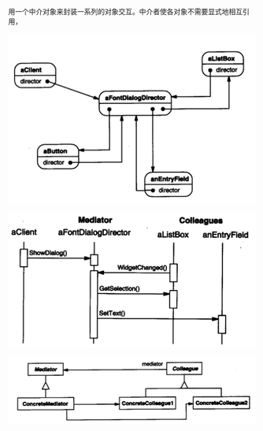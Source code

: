 用一个中介对象来封装一系列的对象交互。中介者使各对象不需要显式地相互引用，

![image-20200228195456107](image-20200228195456107.png)

![image-20200228195534336](image-20200228195534336.png)

![image-20200228200110212](image-20200228200110212.png)

